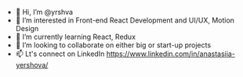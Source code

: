 - 👋 Hi, I’m @yrshva
- 👀 I’m interested in Front-end React Development and UI/UX, Motion Design
- 🌱 I’m currently learning React, Redux
- 💞️ I’m looking to collaborate on either big or start-up projects 
- 📫 Lt's connect on LinkedIn https://www.linkedin.com/in/anastasiia-yershova/

<!---
yrshva/yrshva is a ✨ special ✨ repository because its `README.md` (this file) appears on your GitHub profile.
You can click the Preview link to take a look at your changes.
--->
